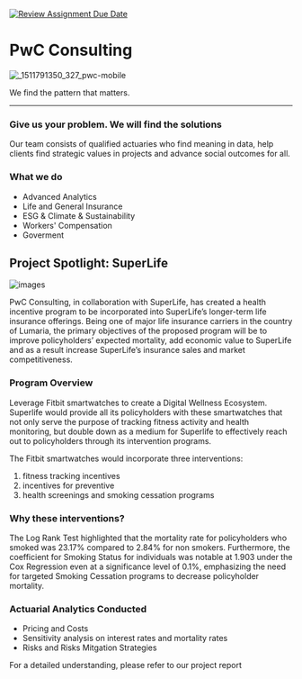 [![Review Assignment Due Date](https://classroom.github.com/assets/deadline-readme-button-24ddc0f5d75046c5622901739e7c5dd533143b0c8e959d652212380cedb1ea36.svg)](https://classroom.github.com/a/biNKOeX_)
#  PwC Consulting

![_1511791350_327_pwc-mobile](https://github.com/Actuarial-Control-Cycle-T1-2024/group-page-showcase-pwc-consulting/assets/164987978/5717dae4-377a-42f2-b6d9-7002ee02b71a)


We find the pattern that matters. 

---

### Give us your problem. We will find the solutions

Our team consists of qualified actuaries who find meaning in data, help clients find strategic values in projects and advance social outcomes for all. 


### What we do
* Advanced Analytics
* Life and General Insurance
* ESG & Climate & Sustainability
* Workers' Compensation
* Goverment



Project Spotlight: SuperLife
---

![images](https://github.com/Actuarial-Control-Cycle-T1-2024/group-page-showcase-pwc-consulting/assets/164987978/a282584b-b0d6-4e3b-b52d-e963321562a1)



PwC Consulting, in collaboration with SuperLife, has created a health incentive program to be incorporated into SuperLife’s longer-term life insurance offerings. Being one of major life insurance carriers in the country of Lumaria, the primary objectives of the proposed program will be to improve policyholders’ expected mortality, add economic value to SuperLife and as a result increase SuperLife’s insurance sales and market competitiveness.


### Program Overview
Leverage Fitbit smartwatches to create a Digital Wellness Ecosystem. Superlife would provide all its policyholders with these smartwatches that not only serve the purpose of tracking fitness activity and health monitoring, but double down as a medium for Superlife to effectively reach out to
policyholders through its intervention programs. 

The Fitbit smartwatches would incorporate three interventions:
1) fitness tracking incentives
2) incentives for preventive
3) health screenings and smoking cessation programs


### Why these interventions?
The Log Rank Test highlighted that the mortality rate for policyholders who smoked was 23.17% compared to 2.84% for non smokers. Furthermore, the coefficient for Smoking Status for individuals was notable at 1.903 under the Cox Regression even at a significance level of 0.1%, emphasizing the need for targeted Smoking Cessation programs to decrease policyholder mortality. 

### Actuarial Analytics Conducted
* Pricing and Costs
* Sensitivity analysis on interest rates and mortality rates
* Risks and Risks Mitgation Strategies

For a detailed understanding, please refer to our project report


